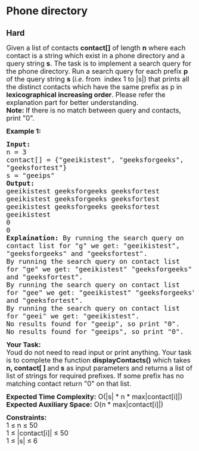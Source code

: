 # Phone directory
## Hard 
<div class="problem-statement" style="user-select: auto;">
                <p style="user-select: auto;"></p><p style="user-select: auto;"><span style="font-size: 18px; user-select: auto;">Given a list of contacts <strong style="user-select: auto;">contact[]</strong>&nbsp;of length <strong style="user-select: auto;">n</strong>&nbsp;where each contact is a string which exist in a phone directory and a query string <strong style="user-select: auto;">s</strong>. The task is to implement a search query for the phone directory. Run a search query for each prefix <strong style="user-select: auto;">p</strong> of the query string <strong style="user-select: auto;">s&nbsp;</strong>(<em style="user-select: auto;">i.e.</em> from&nbsp; index 1 to |s|) that prints all the distinct contacts which have the same prefix as p&nbsp;in <strong style="user-select: auto;">lexicographical increasing&nbsp;order</strong>.&nbsp;Please refer the explanation part for better understanding.</span><br style="user-select: auto;">
<span style="font-size: 18px; user-select: auto;"><strong style="user-select: auto;">Note: </strong>If there is no match between query and contacts, print "0".</span></p>

<p style="user-select: auto;"><strong style="user-select: auto;"><span style="font-size: 18px; user-select: auto;">Example 1:</span></strong></p>

<pre style="user-select: auto;"><span style="font-size: 18px; user-select: auto;"><strong style="user-select: auto;">Input:</strong> 
n = 3
contact[] = {"geeikistest", "geeksforgeeks", 
"geeksfortest"}
s = "geeips"
<strong style="user-select: auto;">Output:</strong>
geeikistest geeksforgeeks geeksfortest
geeikistest geeksforgeeks geeksfortest
geeikistest geeksforgeeks geeksfortest
geeikistest
0
0
<strong style="user-select: auto;">Explaination:</strong> By running the search query on 
contact list for "g" we get: "geeikistest", 
"geeksforgeeks" and "geeksfortest".
By running the search query on contact list 
for "ge" we get: "geeikistest" "geeksforgeeks"
and "geeksfortest".
By running the search query on contact list 
for "gee" we get: "geeikistest" "geeksforgeeks"
and "geeksfortest".
By running the search query on contact list 
for "geei" we get: "geeikistest".
No results found for "geeip", so print "0". 
No results found for "geeips", so print "0".</span></pre>

<p style="user-select: auto;"><span style="font-size: 18px; user-select: auto;"><strong style="user-select: auto;">Your Task:</strong><br style="user-select: auto;">
Youd do not need to read input or print anything. Your task is to complete the function <strong style="user-select: auto;">displayContacts()</strong> which takes <strong style="user-select: auto;">n, contact[ ] </strong>and<strong style="user-select: auto;"> s</strong> as input parameters and returns a list of list of strings for required prefixes. If some prefix has no matching contact return&nbsp;"0" on that list.</span></p>

<p style="user-select: auto;"><span style="font-size: 18px; user-select: auto;"><strong style="user-select: auto;">Expected Time Complexity:</strong> O(|s| * n * max|contact[i]|)<br style="user-select: auto;">
<strong style="user-select: auto;">Expected Auxiliary Space:</strong> O(n * max|contact[i]|)</span></p>

<p style="user-select: auto;"><span style="font-size: 18px; user-select: auto;"><strong style="user-select: auto;">Constraints:</strong><br style="user-select: auto;">
1 ≤&nbsp;n ≤&nbsp;50<br style="user-select: auto;">
1 ≤ |contact[i]| ≤&nbsp;50<br style="user-select: auto;">
1 ≤&nbsp;|s| ≤&nbsp;6&nbsp;</span></p>
 <p style="user-select: auto;"></p>
            </div>